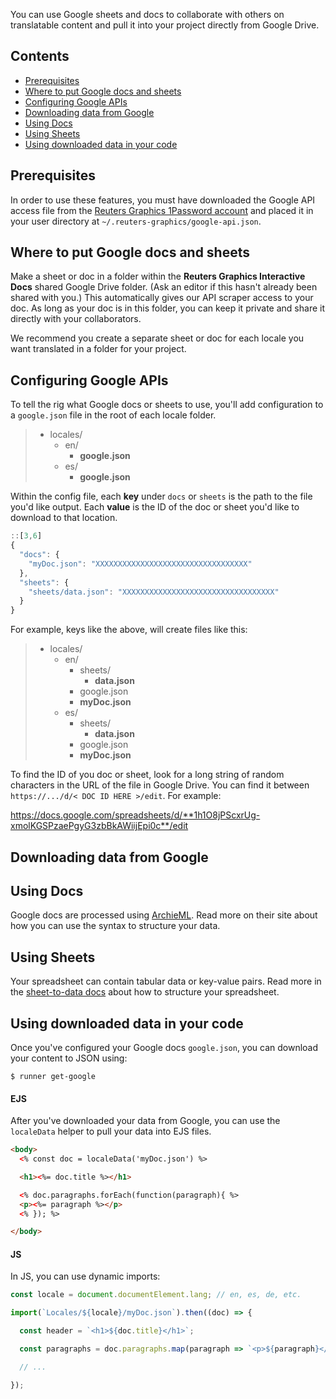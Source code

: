 
You can use Google sheets and docs to collaborate with others on translatable content and pull it into your project directly from Google Drive.

## Contents

- [Prerequisites](#Prerequisites)
- [Where to put Google docs and sheets](#Where-to-put-Google-docs-and-sheets)
- [Configuring Google APIs](#Configuring-Google-APIs)
- [Downloading data from Google](#Downloading-data-from-Google)
- [Using Docs](#Using-Docs)
- [Using Sheets](#Using-Sheets)
- [Using downloaded data in your code](#Using-downloaded-data-in-your-code)

## Prerequisites

In order to use these features, you must have downloaded the Google API access file from the [Reuters Graphics 1Password account](https://reutersglobalgraphics.1password.com/) and placed it in your user directory at `~/.reuters-graphics/google-api.json`.

## Where to put Google docs and sheets

Make a sheet or doc in a folder within the **Reuters Graphics Interactive Docs** shared Google Drive folder. (Ask an editor if this hasn't already been shared with you.) This automatically gives our API scraper access to your doc. As long as your doc is in this folder, you can keep it private and share it directly with your collaborators.

We recommend you create a separate sheet or doc for each locale you want translated in a folder for your project.

## Configuring Google APIs

To tell the rig what Google docs or sheets to use, you'll add configuration to a `google.json` file in the root of each locale folder.

> - locales/
>   - en/
>     - **google.json**
>   - es/
>     - **google.json**

Within the config file, each **key** under `docs` or `sheets` is the path to the file you'd like output. Each **value** is the ID of the doc or sheet you'd like to download to that location.

```js
::[3,6]
{
  "docs": {
    "myDoc.json": "XXXXXXXXXXXXXXXXXXXXXXXXXXXXXXXXXX"
  },
  "sheets": {
    "sheets/data.json": "XXXXXXXXXXXXXXXXXXXXXXXXXXXXXXXXXX"
  }
}
```

For example, keys like the above, will create files like this:

> - locales/
>   - en/
>     - sheets/
>       - **data.json**
>     - google.json
>     - **myDoc.json**
>   - es/
>     - sheets/
>       - **data.json**
>     - google.json
>     - **myDoc.json**

To find the ID of you doc or sheet, look for a long string of random characters in the URL of the file in Google Drive. You can find it between `https://.../d/< DOC ID HERE >/edit`. For example:

https://docs.google.com/spreadsheets/d/**1h1O8jPScxrUg-xmolKGSPzaePgyG3zbBkAWiijEpi0c**/edit

## Downloading data from Google

## Using Docs

Google docs are processed using [ArchieML](http://archieml.org/). Read more on their site about how you can use the syntax to structure your data.

## Using Sheets

Your spreadsheet can contain tabular data or key-value pairs. Read more in the [sheet-to-data docs](https://github.com/rdmurphy/sheet-to-data#structuring-your-spreadsheet) about how to structure your spreadsheet.


## Using downloaded data in your code

Once you've configured your Google docs `google.json`, you can download your content to JSON using:

```
$ runner get-google
```

#### EJS

After you've downloaded your data from Google, you can use the `localeData` helper to pull your data into EJS files.

```html
<body>
  <% const doc = localeData('myDoc.json') %>

  <h1><%= doc.title %></h1>

  <% doc.paragraphs.forEach(function(paragraph){ %>
  <p><%= paragraph %></p>
  <% }); %>

</body>
```

#### JS

In JS, you can use dynamic imports:

```javascript
const locale = document.documentElement.lang; // en, es, de, etc.

import(`Locales/${locale}/myDoc.json`).then((doc) => {

  const header = `<h1>${doc.title}</h1>`;

  const paragraphs = doc.paragraphs.map(paragraph => `<p>${paragraph}</p>`);

  // ...

});
```
